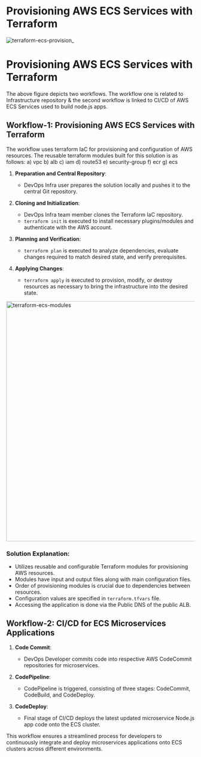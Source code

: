 # Provisioning AWS ECS Services with Terraform
![terraform-ecs-provision_](https://github.com/karuneesh/terraform-ecs/assets/59604775/14e9e11e-fcfc-4ff0-bdb7-fea36be4e5d4)
# Provisioning AWS ECS Services with Terraform

The above figure depicts two workflows. The workflow one is related to Infrastructure repository & the second workflow is linked to CI/CD of AWS ECS Services used to build node.js apps.

## Workflow-1: Provisioning AWS ECS Services with Terraform
The workflow uses terraform IaC for provisioning and configuration of AWS resources. The reusable terraform modules built for this solution is as follows:
a)	vpc	
b)	alb
c)	iam
d)	route53
e)	security-group
f)	ecr
g)	ecs

1. **Preparation and Central Repository**:
   - DevOps Infra user prepares the solution locally and pushes it to the central Git repository.
   
2. **Cloning and Initialization**:
   - DevOps Infra team member clones the Terraform IaC repository.
   - `terraform init` is executed to install necessary plugins/modules and authenticate with the AWS account.

3. **Planning and Verification**:
   - `terraform plan` is executed to analyze dependencies, evaluate changes required to match desired state, and verify prerequisites.
   
4. **Applying Changes**:
   - `terraform apply` is executed to provision, modify, or destroy resources as necessary to bring the infrastructure into the desired state.
<img width="642" alt="terraform-ecs-modules" src="https://github.com/karuneesh/terraform-ecs/assets/59604775/62982135-e965-44d6-9e22-02fa5cf817a8">


### Solution Explanation:
- Utilizes reusable and configurable Terraform modules for provisioning AWS resources.
- Modules have input and output files along with main configuration files.
- Order of provisioning modules is crucial due to dependencies between resources.
- Configuration values are specified in `terraform.tfvars` file.
- Accessing the application is done via the Public DNS of the public ALB.

## Workflow-2: CI/CD for ECS Microservices Applications

1. **Code Commit**:
   - DevOps Developer commits code into respective AWS CodeCommit repositories for microservices.

2. **CodePipeline**:
   - CodePipeline is triggered, consisting of three stages: CodeCommit, CodeBuild, and CodeDeploy.

3. **CodeDeploy**:
   - Final stage of CI/CD deploys the latest updated microservice Node.js app code onto the ECS cluster.

This workflow ensures a streamlined process for developers to continuously integrate and deploy microservices applications onto ECS clusters across different environments.



